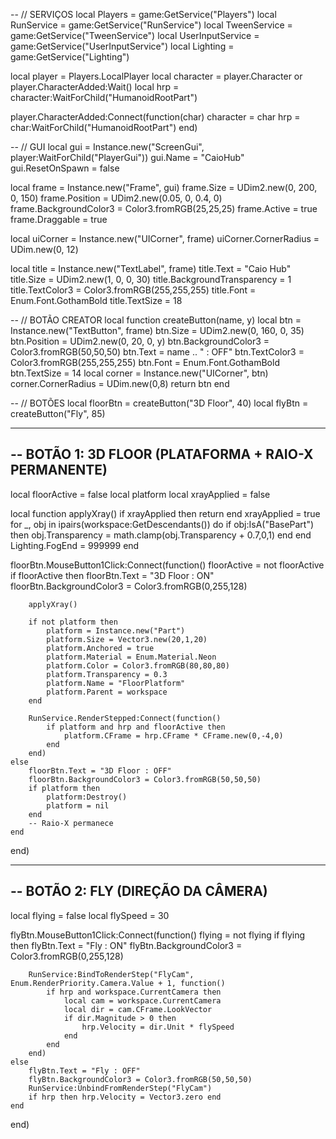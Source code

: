 -- // SERVIÇOS
local Players = game:GetService("Players")
local RunService = game:GetService("RunService")
local TweenService = game:GetService("TweenService")
local UserInputService = game:GetService("UserInputService")
local Lighting = game:GetService("Lighting")

local player = Players.LocalPlayer
local character = player.Character or player.CharacterAdded:Wait()
local hrp = character:WaitForChild("HumanoidRootPart")

player.CharacterAdded:Connect(function(char)
	character = char
	hrp = char:WaitForChild("HumanoidRootPart")
end)

-- // GUI
local gui = Instance.new("ScreenGui", player:WaitForChild("PlayerGui"))
gui.Name = "CaioHub"
gui.ResetOnSpawn = false

local frame = Instance.new("Frame", gui)
frame.Size = UDim2.new(0, 200, 0, 150)
frame.Position = UDim2.new(0.05, 0, 0.4, 0)
frame.BackgroundColor3 = Color3.fromRGB(25,25,25)
frame.Active = true
frame.Draggable = true

local uiCorner = Instance.new("UICorner", frame)
uiCorner.CornerRadius = UDim.new(0, 12)

local title = Instance.new("TextLabel", frame)
title.Text = "Caio Hub"
title.Size = UDim2.new(1, 0, 0, 30)
title.BackgroundTransparency = 1
title.TextColor3 = Color3.fromRGB(255,255,255)
title.Font = Enum.Font.GothamBold
title.TextSize = 18

-- // BOTÃO CREATOR
local function createButton(name, y)
	local btn = Instance.new("TextButton", frame)
	btn.Size = UDim2.new(0, 160, 0, 35)
	btn.Position = UDim2.new(0, 20, 0, y)
	btn.BackgroundColor3 = Color3.fromRGB(50,50,50)
	btn.Text = name .. " : OFF"
	btn.TextColor3 = Color3.fromRGB(255,255,255)
	btn.Font = Enum.Font.GothamBold
	btn.TextSize = 14
	local corner = Instance.new("UICorner", btn)
	corner.CornerRadius = UDim.new(0,8)
	return btn
end

-- // BOTÕES
local floorBtn = createButton("3D Floor", 40)
local flyBtn = createButton("Fly", 85)

-----------------------------------------------
-- BOTÃO 1: 3D FLOOR (PLATAFORMA + RAIO-X PERMANENTE)
-----------------------------------------------
local floorActive = false
local platform
local xrayApplied = false

local function applyXray()
	if xrayApplied then return end
	xrayApplied = true
	for _, obj in ipairs(workspace:GetDescendants()) do
		if obj:IsA("BasePart") then
			obj.Transparency = math.clamp(obj.Transparency + 0.7,0,1)
		end
	end
	Lighting.FogEnd = 999999
end

floorBtn.MouseButton1Click:Connect(function()
	floorActive = not floorActive
	if floorActive then
		floorBtn.Text = "3D Floor : ON"
		floorBtn.BackgroundColor3 = Color3.fromRGB(0,255,128)

		applyXray()

		if not platform then
			platform = Instance.new("Part")
			platform.Size = Vector3.new(20,1,20)
			platform.Anchored = true
			platform.Material = Enum.Material.Neon
			platform.Color = Color3.fromRGB(80,80,80)
			platform.Transparency = 0.3
			platform.Name = "FloorPlatform"
			platform.Parent = workspace
		end

		RunService.RenderStepped:Connect(function()
			if platform and hrp and floorActive then
				platform.CFrame = hrp.CFrame * CFrame.new(0,-4,0)
			end
		end)
	else
		floorBtn.Text = "3D Floor : OFF"
		floorBtn.BackgroundColor3 = Color3.fromRGB(50,50,50)
		if platform then
			platform:Destroy()
			platform = nil
		end
		-- Raio-X permanece
	end
end)

-----------------------------------------------
-- BOTÃO 2: FLY (DIREÇÃO DA CÂMERA)
-----------------------------------------------
local flying = false
local flySpeed = 30

flyBtn.MouseButton1Click:Connect(function()
	flying = not flying
	if flying then
		flyBtn.Text = "Fly : ON"
		flyBtn.BackgroundColor3 = Color3.fromRGB(0,255,128)

		RunService:BindToRenderStep("FlyCam", Enum.RenderPriority.Camera.Value + 1, function()
			if hrp and workspace.CurrentCamera then
				local cam = workspace.CurrentCamera
				local dir = cam.CFrame.LookVector
				if dir.Magnitude > 0 then
					hrp.Velocity = dir.Unit * flySpeed
				end
			end
		end)
	else
		flyBtn.Text = "Fly : OFF"
		flyBtn.BackgroundColor3 = Color3.fromRGB(50,50,50)
		RunService:UnbindFromRenderStep("FlyCam")
		if hrp then hrp.Velocity = Vector3.zero end
	end
end)
